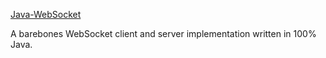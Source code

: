 [Java-WebSocket](https://github.com/TooTallNate/Java-WebSocket)

A barebones WebSocket client and server implementation written in 100% Java. 